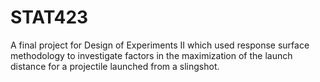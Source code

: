# STAT423
A final project for Design of Experiments II which used response surface methodology to investigate factors in the maximization of the launch distance for a projectile launched from a slingshot.
